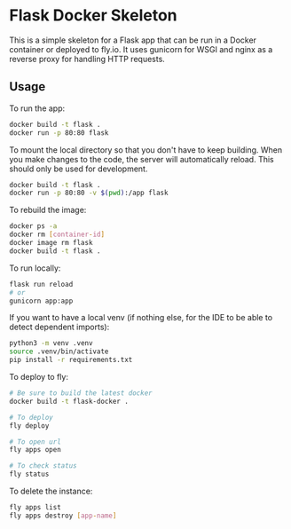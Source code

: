 # Flask Docker Skeleton

This is a simple skeleton for a Flask app that can be run in a Docker container
or deployed to fly.io. It uses gunicorn for WSGI and nginx as a reverse proxy
for handling HTTP requests.

## Usage

To run the app:

```sh
docker build -t flask .
docker run -p 80:80 flask
```

To mount the local directory so that you don't have to keep building. When you
make changes to the code, the server will automatically reload. This should
only be used for development.

```sh
docker build -t flask .
docker run -p 80:80 -v $(pwd):/app flask
```

To rebuild the image:

```sh
docker ps -a
docker rm [container-id]
docker image rm flask
docker build -t flask .
```

To run locally:

```sh
flask run reload
# or
gunicorn app:app
```

If you want to have a local venv (if nothing else, for the IDE to be able to
detect dependent imports):

```sh
python3 -m venv .venv
source .venv/bin/activate
pip install -r requirements.txt
```

To deploy to fly:

```sh
# Be sure to build the latest docker
docker build -t flask-docker .

# To deploy
fly deploy

# To open url
fly apps open

# To check status
fly status
```

To delete the instance:

```sh
fly apps list
fly apps destroy [app-name]
```
